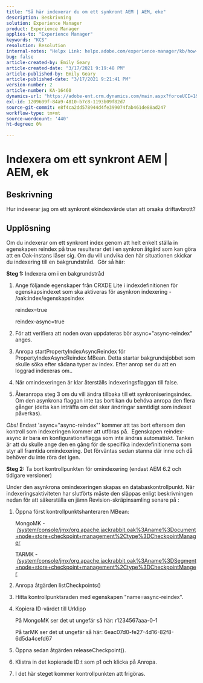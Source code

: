 ```yaml
---
title: "Så här indexerar du om ett synkront AEM | AEM, eke"
description: Beskrivning
solution: Experience Manager
product: Experience Manager
applies-to: "Experience Manager"
keywords: "KCS"
resolution: Resolution
internal-notes: "Helpx Link: helpx.adobe.com/experience-manager/kb/how-to-reindex-a-synchronous-AEM-index-AEM-Oak.html"
bug: false
article-created-by: Emily Geary
article-created-date: "3/17/2021 9:19:48 PM"
article-published-by: Emily Geary
article-published-date: "3/17/2021 9:21:41 PM"
version-number: 2
article-number: KA-16460
dynamics-url: "https://adobe-ent.crm.dynamics.com/main.aspx?forceUCI=1&pagetype=entityrecord&etn=knowledgearticle&id=3613fb7d-6687-eb11-a812-000d3a593216"
exl-id: 1209609f-84a9-4810-b7c8-1193b09f82d7
source-git-commit: e8f4ca2dd578944d4fe399074fab461de88ad247
workflow-type: tm+mt
source-wordcount: '440'
ht-degree: 0%

---
```


# Indexera om ett synkront AEM | AEM, ek

## Beskrivning


Hur indexerar jag om ett synkront ekindexvärde utan att orsaka driftavbrott?


## Upplösning


Om du indexerar om ett synkront index genom att helt enkelt ställa in egenskapen reindex på true resulterar det i en synkron åtgärd som kan göra att en Oak-instans låser sig. Om du vill undvika den här situationen skickar du indexering till en bakgrundstråd.  Gör så här:

<b>Steg 1:</b> Indexera om i en bakgrundstråd

1. Ange följande egenskaper från CRXDE Lite i indexdefinitionen för egenskapsindexet som ska aktiveras för asynkron indexering - /oak:index/egenskapsindex

   reindex=true

   reindex-async=true
2. För att verifiera att noden ovan uppdateras bör async=&quot;async-reindex&quot; anges.
3. Anropa startPropertyIndexAsyncReindex för PropertyIndexAsyncReindex MBean. Detta startar bakgrundsjobbet som skulle söka efter sådana typer av index. Efter anrop ser du att en loggrad indexeras om..
4. När omindexeringen är klar återställs indexeringsflaggan till false.
5. Återanropa steg 3 om du vill ändra tillbaka till ett synkroniseringsindex. Om den asynkrona flaggan inte tas bort kan du behöva anropa den flera gånger (detta kan inträffa om det sker ändringar samtidigt som indexet påverkas).



*Obs!* Endast &#39;async=&quot;async-reindex&quot;&#39; kommer att tas bort eftersom den kontroll som indexeringen kommer att utföras på.  Egenskapen reindex-async är bara en konfigurationsflagga som inte ändras automatiskt. Tanken är att du skulle ange den en gång för de specifika indexdefinitionerna som styr all framtida omindexering. Det förväntas sedan stanna där inne och då behöver du inte röra det igen.


<b>Steg 2:</b> Ta bort kontrollpunkten för omindexering (endast AEM 6.2 och tidigare versioner)

Under den asynkrona omindexeringen skapas en databaskontrollpunkt. När indexeringsaktiviteten har slutförts måste den släppas enligt beskrivningen nedan för att säkerställa en jämn Revision-skräpinsamling senare på :

1. Öppna först kontrollpunktshanteraren MBean:

   MongoMK - [/system/console/jmx/org.apache.jackrabbit.oak%3Aname%3Document+node+store+checkpoint+management%2Ctype%3DCheckpointManager](http://localhost:4502/system/console/jmx/org.apache.jackrabbit.oak%3Aname%3DDocument+node+store+checkpoint+management%2Ctype%3DCheckpointManger)

   TARMK - [/system/console/jmx/org.apache.jackrabbit.oak%3Aname%3DSegment+node+store+checkpoint+management%2Ctype%3DCheckpointManger](http://localhost:4502/system/console/jmx/org.apache.jackrabbit.oak%3Aname%3DSegment+node+store+checkpoint+management%2Ctype%3DCheckpointManger)
2. Anropa åtgärden listCheckpoints()
3. Hitta kontrollpunktsraden med egenskapen &quot;name=async-reindex&quot;.
4. Kopiera ID-värdet till Urklipp

   På MongoMK ser det ut ungefär så här: r1234567aaa-0-1

   På tarMK ser det ut ungefär så här: 6eac07d0-fe27-4d16-82f8-6d5da4cefd67
5. Öppna sedan åtgärden releaseCheckpoint().
6. Klistra in det kopierade ID:t som p1 och klicka på Anropa.
7. I det här steget kommer kontrollpunkten att frigöras.
